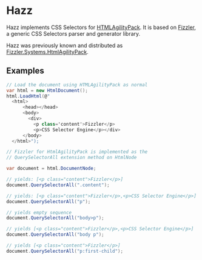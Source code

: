 # Hazz

Hazz implements CSS Selectors for [HTMLAgilityPack][hap]. It is based on
[Fizzler][fizzler], a generic CSS Selectors parser and generator library.

Hazz was previously known and distributed as
[Fizzler.Systems.HtmlAgilityPack][fizzhap].

## Examples

```c#
// Load the document using HTMLAgilityPack as normal
var html = new HtmlDocument();
html.LoadHtml(@"
  <html>
      <head></head>
      <body>
        <div>
          <p class='content'>Fizzler</p>
          <p>CSS Selector Engine</p></div>
      </body>
  </html>");

// Fizzler for HtmlAgilityPack is implemented as the 
// QuerySelectorAll extension method on HtmlNode

var document = html.DocumentNode;

// yields: [<p class="content">Fizzler</p>]
document.QuerySelectorAll(".content"); 

// yields: [<p class="content">Fizzler</p>,<p>CSS Selector Engine</p>]
document.QuerySelectorAll("p");

// yields empty sequence
document.QuerySelectorAll("body>p");

// yields [<p class="content">Fizzler</p>,<p>CSS Selector Engine</p>]
document.QuerySelectorAll("body p");

// yields [<p class="content">Fizzler</p>]
document.QuerySelectorAll("p:first-child");
```

  [fizzler]: https://github.com/atifaziz/Fizzler
  [fizzhap]: https://www.nuget.org/packages/Fizzler.Systems.HtmlAgilityPack/
  [hap]: http://html-agility-pack.net/
